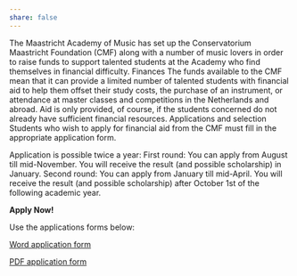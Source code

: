 ```yaml
---
share: false 
---
```

The Maastricht Academy of Music has set up the Conservatorium Maastricht Foundation (CMF) along with a number of music lovers in order to raise funds to support talented students at the Academy who find themselves in financial difficulty. Finances The funds available to the CMF mean that it can provide a limited number of talented students with financial aid to help them offset their study costs, the purchase of an instrument, or attendance at master classes and competitions in the Netherlands and abroad. Aid is only provided, of course, if the students concerned do not already have sufficient financial resources. Applications and selection Students who wish to apply for financial aid from the CMF must fill in the appropriate application form.

Application is possible twice a year:
First round: You can apply from August till mid-November. You will receive the result (and possible scholarship) in January.
Second round: You can apply from January till mid-April. You will receive the result (and possible scholarship) after October 1st of the following academic year.

**Apply Now!**

Use the applications forms below:

[Word application form](application_form_202223.docx)

[PDF application form](application_form_202223.pdf)

